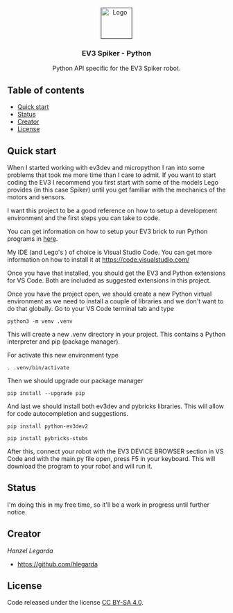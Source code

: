 <p align="center">
  <a href="">
    <img src="https://via.placeholder.com/72" alt="Logo" width=72 height=72>
  </a>

  <h3 align="center">EV3 Spiker - Python</h3>

  <p align="center">
    Python API specific for the EV3 Spiker robot.
  </p>
</p>


## Table of contents

- [Quick start](#quick-start)
- [Status](#status)
- [Creator](#creator)
- [License](#license)


## Quick start

When I started working with ev3dev and micropython I ran into some problems that took me more time than I care to admit. If you want to start coding the EV3 I recommend you first start with some of the models Lego provides (in this case Spiker) until you get familiar with the mechanics of the motors and sensors. 

I want this project to be a good reference on how to setup a development environment and the first steps you can take to code.

You can get information on how to setup your EV3 brick to run Python programs in [here](https://education.lego.com/en-us/product-resources/mindstorms-ev3/teacher-resources/python-for-ev3).

My IDE (and Lego's ) of choice is Visual Studio Code. You can get more information on how to install it at https://code.visualstudio.com/

Once you have that installed, you should get the EV3 and Python extensions for VS Code. Both are included as suggested extensions in this project.

Once you have the project open, we should create a new Python virtual environment as we need to install a couple of libraries and we don't want to do that globally. Go to your VS Code terminal tab and type

	python3 -m venv .venv
This will create a new .venv directory in your project. This contains a Python interpreter and pip (package manager).

For activate this new environment type
	
	. .venv/bin/activate
Then we should upgrade our package manager
	
	pip install --upgrade pip

And last we should install both ev3dev and pybricks libraries. This will allow for code autocompletion and suggestions.
	
	pip install python-ev3dev2

	pip install pybricks-stubs	

After this, connect your robot with the EV3 DEVICE BROWSER section in VS Code and with the main.<span>py</span> file open, press F5 in your keyboard. This will download the program to your robot and will run it.

## Status

I'm doing this in my free time, so it'll be a work in progress until further notice.

## Creator

*Hanzel Legarda*

- <https://github.com/hlegarda>

## License

Code released under the license [CC BY-SA 4.0](https://creativecommons.org/licenses/by-sa/4.0/).